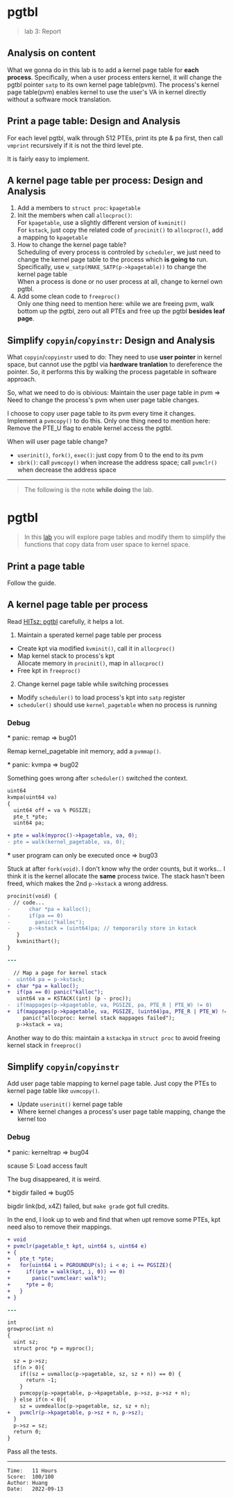 # pgtbl

> lab 3: Report

## Analysis on content

What we gonna do in this lab is to add a kernel page table for **each process**.
Specifically, when a user process enters kernel, it will change the pgtbl
pointer `satp` to its own kernel page table(pvm). The process's kernel page
table(pvm) enables kernel to use the user's VA in kernel directly without a
software mock translation.

## Print a page table: Design and Analysis

For each level pgtbl, walk through 512 PTEs, print its pte & pa first, then call
`vmprint` recursively if it is not the third level pte.

It is fairly easy to implement.

## A kernel page table per process: Design and Analysis

1. Add a members to `struct proc`: `kpagetable`
2. Init the members when call `allocproc()`:<br/>
   For `kpagetable`, use a slightly different version of `kvminit()`<br/>
   For `kstack`, just copy the related code of `procinit()` to `allocproc()`,
   add a mapping to `kpagetable`
3. How to change the kernel page table?<br/>
   Scheduling of every process is controled by `scheduler`, we just need to
   change the kernel page table to the process which **is going to** run.
   Specifically, use `w_satp(MAKE_SATP(p->kpagetable))` to change the kernel
   page table<br/>
   When a process is done or no user process at all, change to kernel own pgtbl.
4. Add some clean code to `freeproc()`<br/>
   Only one thing need to mention here: while we are freeing pvm, walk bottom up
   the pgtbl, zero out all PTEs and free up the pgtbl **besides leaf page**.

## Simplify `copyin`/`copyinstr`: Design and Analysis

What `copyin`/`copyinstr` used to do:
They need to use **user pointer** in kernel space, but cannot use the pgtbl via
**hardware tranlation** to dereference the pointer. So, it performs this by
walking the process pagetable in software approach.

So, what we need to do is obivious:
Maintain the user page table in pvm => Need to change the process's pvm when
user page table changes.

I choose to copy user page table to its pvm every time it changes. Implement a
`pvmcopy()` to do this. Only one thing need to mention here: Remove the PTE_U
flag to enable kernel access the pgtbl.

When will user page table change?
* `userinit()`, `fork()`, `exec()`: just copy from 0 to the end to its pvm
* `sbrk()`: call `pvmcopy()` when increase the address space;
            call `pvmclr()` when decrease the address space

---

> The following is the note **while doing** the lab.

# pgtbl

> In this [lab](https://pdos.csail.mit.edu/6.S081/2020/labs/pgtbl.html) you will
> explore page tables and modify them to simplify the functions that copy data
> from user space to kernel space.

## Print a page table

Follow the guide.

## A kernel page table per process

Read [HITsz: pgtbl](https://hitsz-lab.gitee.io/os-labs-2021/lab4/part1/)
carefully, it helps a lot.

1. Maintain a sperated kernel page table per process
  * Create kpt via modified `kvminit()`, call it in `allocproc()`
  * Map kernel stack to process's kpt<br/>
    Allocate memory in `procinit()`, map in `allocproc()`
  * Free kpt in `freeproc()`
2. Change kernel page table while switching processes
  * Modify `scheduler()` to load process's kpt into `satp` register
  * `scheduler()` should use `kernel_pagetable` when no process is running

### Debug

<b>*</b> panic: remap => bug01

Remap kernel_pagetable init memory, add a `pvmmap()`.

<b>*</b> panic: kvmpa => bug02

Something goes wrong after `scheduler()` switched the context.

```diff
uint64
kvmpa(uint64 va)
{
  uint64 off = va % PGSIZE;
  pte_t *pte;
  uint64 pa;

+ pte = walk(myproc()->kpagetable, va, 0);
- pte = walk(kernel_pagetable, va, 0);
```

<b>*</b> user program can only be executed once => bug03

Stuck at after `fork(void)`. I don't know why the order counts, but it works...
I think it is the kernel allocate the **same** process twice. The stack hasn't
been freed, which makes the 2nd `p->kstack` a wrong address.

```diff
procinit(void) {
  // code...
-      char *pa = kalloc();
-      if(pa == 0)
-        panic("kalloc");
-      p->kstack = (uint64)pa; // temporarily store in kstack
   }
   kvminithart();
}

---

  // Map a page for kernel stack
-  uint64 pa = p->kstack;
+  char *pa = kalloc();
+  if(pa == 0) panic("kalloc");
   uint64 va = KSTACK((int) (p - proc));
-  if(mappages(p->kpagetable, va, PGSIZE, pa, PTE_R | PTE_W) != 0)
+  if(mappages(p->kpagetable, va, PGSIZE, (uint64)pa, PTE_R | PTE_W) != 0)
     panic("allocproc: kernel stack mappages failed");
   p->kstack = va;
```

Another way to do this: maintain a `kstackpa` in `struct proc` to avoid freeing
kernel stack in `freeproc()`

## Simplify `copyin`/`copyinstr`

Add user page table mapping to kernel page table. Just copy the PTEs to kernel
page table like `uvmcopy()`.

* Update `userinit()` kernel page table
* Where kernel changes a process's user page table mapping, change the kernel too

### Debug

<b>*</b> panic: kerneltrap => bug04

scause 5: Load access fault

The bug disappeared, it is weird.

<b>*</b> bigdir failed => bug05

bigdir link(bd, x4Z) failed, but `make grade` got full credits.

In the end, I look up to web and find that when upt remove some PTEs, kpt need
also to remove their mappings.

```diff
+ void
+ pvmclr(pagetable_t kpt, uint64 s, uint64 e)
+ {
+   pte_t *pte;
+   for(uint64 i = PGROUNDUP(s); i < e; i += PGSIZE){
+     if((pte = walk(kpt, i, 0)) == 0)
+       panic("uvmclear: walk");
+     *pte = 0;
+   }
+ }

---

int
growproc(int n)
{
  uint sz;
  struct proc *p = myproc();

  sz = p->sz;
  if(n > 0){
    if((sz = uvmalloc(p->pagetable, sz, sz + n)) == 0) {
      return -1;
    }
    pvmcopy(p->pagetable, p->kpagetable, p->sz, p->sz + n);
  } else if(n < 0){
    sz = uvmdealloc(p->pagetable, sz, sz + n);
+   pvmclr(p->kpagetable, p->sz + n, p->sz);
  }
  p->sz = sz;
  return 0;
}
```

Pass all the tests.

---

```
Time:   11 Hours
Score:  100/100
Author: Huang
Date:   2022-09-13
```
